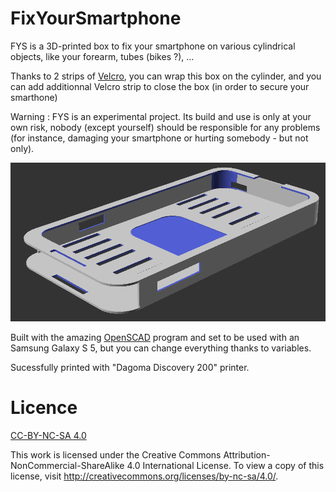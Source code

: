 # FixYourSmartphone
FYS is a 3D-printed box to fix your smartphone on various cylindrical objects, like your forearm, tubes (bikes ?), ...

Thanks to 2 strips of [Velcro](https://en.wikipedia.org/wiki/Hook_and_loop_fastener), you can wrap this box on the cylinder, and you can add additionnal Velcro strip to close the box (in order to secure your smarthone)

Warning : FYS is an experimental project. Its build and use is only at your own risk, nobody (except yourself) should be responsible for any problems (for instance, damaging your smartphone or hurting somebody - but not only).

![Preview in OpenSCAD](https://github.com/Jimskapt/FixYourSmartphone/blob/master/preview_openSCAD.png?raw=true)

Built with the amazing [OpenSCAD](www.openscad.org) program and set to be used with an Samsung Galaxy S 5, but you can change everything thanks to variables.

Sucessfully printed with "Dagoma Discovery 200" printer.

# Licence

[CC-BY-NC-SA 4.0](http://creativecommons.org/licenses/by-nc-sa/4.0/)

This work is licensed under the Creative Commons Attribution-NonCommercial-ShareAlike 4.0 International License.
To view a copy of this license, visit http://creativecommons.org/licenses/by-nc-sa/4.0/.
